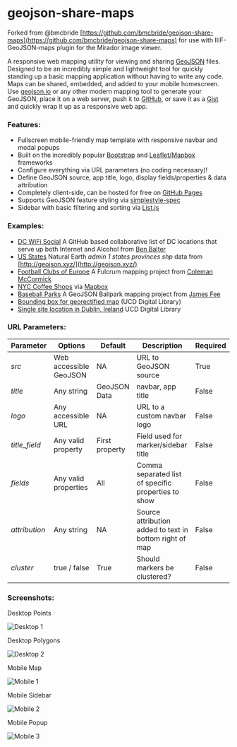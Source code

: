 geojson-share-maps
===========

Forked from @bmcbride [https://github.com/bmcbride/geojson-share-maps](https://github.com/bmcbride/geojson-share-maps) for use with IIIF-GeoJSON-maps plugin for the Mirador image viewer.

A responsive web mapping utility for viewing and sharing [GeoJSON](http://geojson.org/) files. Designed to be an incredibly simple and lightweight tool for quickly standing up a basic mapping application without having to write any code. Maps can be shared, embedded, and added to your mobile homescreen. Use [geojson.io](http://geojson.io/) or any other modern mapping tool to generate your GeoJSON, place it on a web server, push it to [GitHub](https://github.com/), or save it as a [Gist](https://gist.github.com/) and quickly wrap it up as a responsive web app.

### Features:

- Fullscreen mobile-friendly map template with responsive navbar and modal popups
- Built on the incredibly popular [Bootstrap](http://getbootstrap.com/) and [Leaflet/Mapbox](http://leafletjs.com/) frameworks
- Configure everything via URL parameters (no coding necessary)!
- Define GeoJSON source, app title, logo, display fields/properties & data attribution
- Completely client-side, can be hosted for free on [GitHub Pages](https://pages.github.com/)
- Supports GeoJSON feature styling via [simplestyle-spec](https://github.com/mapbox/simplestyle-spec/)
- Sidebar with basic filtering and sorting via [List.js](http://www.listjs.com/)

### Examples:

- [DC WiFi Social](http://bmcbride.github.io/geojson-share-maps/?src=https://raw.githubusercontent.com/benbalter/dc-wifi-social/master/bars.geojson&fields=name,address&title=DC%20WiFi%20Social&title_field=name&attribution=https://github.com/benbalter/dc-wifi-social) A GitHub based collaborative list of DC locations that serve up both Internet and Alcohol from [Ben Balter](https://github.com/benbalter/dc-wifi-social)
- [US States](http://bmcbride.github.io/geojson-share-maps/?src=https://d2ad6b4ur7yvpq.cloudfront.net/naturalearth-3.3.0/ne_110m_admin_1_states_provinces_shp.geojson&logo=https://upload.wikimedia.org/wikipedia/en/thumb/a/a4/Flag_of_the_United_States.svg/320px-Flag_of_the_United_States.svg.png&fields=name,name_alt,adm1_code,region,wikipedia&title=US%20States&attribution=States%20courtesy%20of%20geojson.xyz) Natural Earth _admin 1 states provinces shp_ data from [http://geojson.xyz/](http://geojson.xyz/)
- [Football Clubs of Europe](http://bmcbride.github.io/geojson-share-maps/?src=https://web.fulcrumapp.com/shares/82982e4c55707a34.geojson&fields=name,full_name,ground,league,city,state_province,country,photo&title=Football%20Clubs%20of%20Europe&title_field=name&attribution=Courtesy%20of%20Coleman%20McCormick&cluster=true) A Fulcrum mapping project from [Coleman McCormick](https://github.com/colemanm/)
- [NYC Coffee Shops](http://bmcbride.github.io/geojson-share-maps/?src=http://api.tiles.mapbox.com/v3/mapbox.o11ipb8h/markers.geojson&fields=name,description&title=NYC%20Coffee%20Shops&title_field=name&attribution=Courtesy%20of%20Mapbox&cluster=false) via [Mapbox](https://www.mapbox.com/blog/open-web-geojson/)
- [Baseball Parks](http://bmcbride.github.io/geojson-share-maps/?src=https://raw.githubusercontent.com/cageyjames/GeoJSON-Ballparks/master/ballparks.geojson&fields=Class,League,Team,Ballpark&title=GeoJSON%20Ballparks&title_field=Ballpark&cluster=false&attribution=https://github.com/cageyjames/GeoJSON-Ballparks) A GeoJSON Ballpark mapping project from [James Fee](https://github.com/cageyjames/GeoJSON-Ballparks)
- [Bounding box for georectified map](https://jbhoward-dublin.github.io/geojson-share-map/?src=https%3A%2F%2Fdata.ucd.ie%2Fapi%2Fgeo%2Fv1%2Fdl%2FgeoFilter%3Dbbox(-6.269730311044%2C53.334592993114%2C-6.255084003975%2C53.340369960211)%26format%3Dgeojson&title_field=title&title=City%20of%20Dublin&title_field=title&title=City%20of%20Dublin&fields=url,place,date,pid,place,category,theme,geonamesreference,license&cluster=true&logo=https://digital.ucd.ie/images/logos/ucd_logo_sm.png&attribution=UCD%20Library,%20University%20College%20Dublin&iframe=true) (UCD Digital Library)
- [Single site location in Dublin, Ireland](https://jbhoward-dublin.github.io/geojson-share-map/?src=https%3A%2F%2Fdata.ucd.ie%2Fapi%2Fgeo%2Fv1%2Fdl%2FgeoFilter%3Did(ivrla%3A34717)%26format%3Dgeojson&title_field=title&title=80%20Saint%20Stephen%27s%20Green,%20Dublin%202,%20Co.%20Dublin,%20Ireland&cluster=true&iframe=true) UCD Digital Library

### URL Parameters:

| Parameter     | Options                 | Default       | Description                                              | Required |
| ------------- | ----------------------- | ------------- | -------------------------------------------------------- | -------- |
| _src_         | Web accessible GeoJSON  | NA            | URL to GeoJSON source                                    | True     |
| _title_       | Any string              | GeoJSON Data  | navbar, app title                                        | False    |
| _logo_        | Any accessible URL      | NA            | URL to a custom navbar logo                              | False    |
| _title_field_ | Any valid property      | First property| Field used for marker/sidebar title                      | False    |
| _fields_      | Any valid properties    | All           | Comma separated list of specific properties to show      | False    |
| _attribution_ | Any string              | NA            | Source attribution added to text in bottom right of map  | False    |
| _cluster_     | true / false            | True          | Should markers be clustered?                             | False    |


### Screenshots:

Desktop Points

![Desktop 1](http://bmcbride.github.io/geojson-share-maps/screenshots/desktop-1.png)

Desktop Polygons

![Desktop 2](http://bmcbride.github.io/geojson-share-maps/screenshots/desktop-2.png)

Mobile Map

![Mobile 1](http://bmcbride.github.io/geojson-share-maps/screenshots/mobile-1.png)

Mobile Sidebar

![Mobile 2](http://bmcbride.github.io/geojson-share-maps/screenshots/mobile-2.png)

Mobile Popup

![Mobile 3](http://bmcbride.github.io/geojson-share-maps/screenshots/mobile-3.png)
